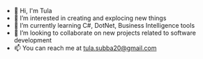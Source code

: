 - 👋 Hi, I'm Tula
- 👀 I’m interested in creating and explocing new things
- 🌱 I’m currently learning C#, DotNet, Business Intelligence tools
- 💞️ I’m looking to collaborate on new projects related to software development
- 📫 You can reach me at tula.subba20@gmail.com

<!---
subbat9710/subbat9710 is a ✨ special ✨ repository because its `README.md` (this file) appears on your GitHub profile.
You can click the Preview link to take a look at your changes.
--->
